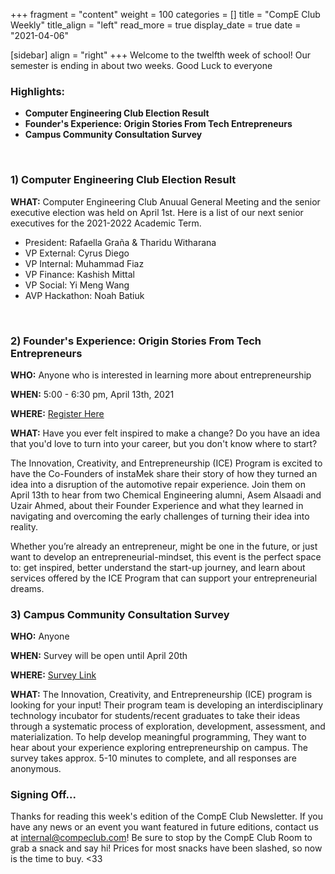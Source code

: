 +++
fragment = "content"
weight = 100
categories = []
title = "CompE Club Weekly"
title_align = "left"
read_more = true
display_date = true
date = "2021-04-06"

[sidebar]
align = "right"
+++
Welcome to the twelfth week of school! Our semester is ending in about two weeks. Good Luck to everyone 
<br/>

### Highlights:
* **Computer Engineering Club Election Result**
* **Founder's Experience: Origin Stories From Tech Entrepreneurs**
* **Campus Community Consultation Survey**
<br/>

### 1)  Computer Engineering Club Election Result

**WHAT:** Computer Engineering Club Anuual General Meeting and the senior executive election was held on April 1st. Here is a list of our next senior executives for the 2021-2022 Academic Term.
- President: Rafaella Graña & Tharidu Witharana
- VP External: Cyrus Diego 
- VP Internal: Muhammad Fiaz 
- VP Finance: Kashish Mittal 
- VP Social: Yi Meng Wang  
- AVP Hackathon: Noah Batiuk 
<br/>

### 2)  Founder's Experience: Origin Stories From Tech Entrepreneurs

**WHO:** Anyone who is interested in learning more about entrepreneurship

**WHEN:**  5:00 - 6:30 pm, April 13th, 2021

**WHERE:** [Register Here](https://founder-experience.eventbrite.com/)

**WHAT:** Have you ever felt inspired to make a change? Do you have an idea that you'd love to turn into your career, but you don't know where to start? 

The Innovation, Creativity, and Entrepreneurship (ICE) Program is excited to have the Co-Founders of instaMek share their story of how they turned an idea into a disruption of the automotive repair experience. Join them on April 13th to hear from two Chemical Engineering alumni, Asem Alsaadi and Uzair Ahmed, about their Founder Experience and what they learned in navigating and overcoming the early challenges of turning their idea into reality.
 
Whether you’re already an entrepreneur, might be one in the future, or just want to develop an entrepreneurial-mindset, this event is the perfect space to: get inspired, better understand the start-up journey, and learn about services offered by the ICE Program that can support your entrepreneurial dreams.
<br/>

### 3)  Campus Community Consultation Survey

**WHO:** Anyone

**WHEN:**  Survey will be open until April 20th

**WHERE:** [Survey Link](https://forms.gle/pFgGEGLKgH4Zd4wQ8)

**WHAT:** The Innovation, Creativity, and Entrepreneurship (ICE) program is looking for your input! Their program team is developing an interdisciplinary technology incubator for students/recent graduates to take their ideas through a systematic process of exploration, development, assessment, and materialization. To help develop meaningful programming, They want to hear about your experience exploring entrepreneurship on campus. The survey takes approx. 5-10 minutes to complete, and all responses are anonymous.
<br/>

### Signing Off...
Thanks for reading this week's edition of the CompE Club Newsletter.  If you have any news or an event you want featured in future editions, contact us at <internal@compeclub.com>!  Be sure to stop by the CompE Club Room to grab a snack and say hi! Prices for most snacks have been slashed, so now is the time to buy. <33


